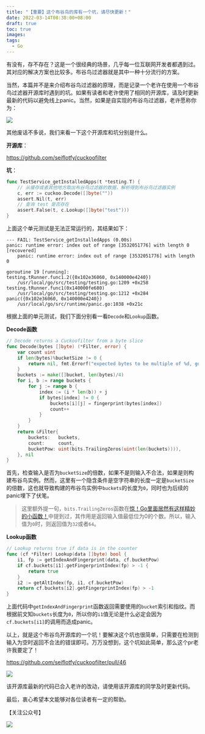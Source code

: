 ```yaml
---
title: "【重要】这个布谷鸟的库有一个坑，请尽快更新！"
date: 2022-03-14T08:38:00+08:00
draft: true
toc: true
images:
tags:
  - Go
---
```


有没有，存不存在？这是一个很经典的场景，几乎每一位互联网开发者都遇到过。其对应的解决方案也比较多。布谷鸟过滤器就是其中一种十分流行的方案。

当然，本篇并不是来介绍布谷鸟过滤器的原理，而是记录一个老许在使用一个布谷鸟过滤器开源库时遇到的坑。如果有读者和老许使用了相同的开源库，请及时更新最新的代码以避免线上panic。当然，如果是自实现的布谷鸟过滤器，老许愿称你为：

![](https://note.youdao.com/yws/api/personal/file/WEB5245ec2c28aa600bc8823001d690598a?method=download&shareKey=31f2c3ae98a69926b16e9c1a893c7db8)

其他废话不多说，我们来看一下这个开源库和坑分别是什么。

**开源库**：

https://github.com/seiflotfy/cuckoofilter

**坑**：

```go
func TestService_getInstalledApps(t *testing.T) {
    // 从缓存或者其他地方取出布谷鸟过滤器的数据，解析得到布谷鸟过滤器实例
    c, err := cuckoo.Decode([]byte(""))
    assert.Nil(t, err)
    // 查询 test 是否存在
    assert.False(t, c.Lookup([]byte("test")))
}
```

上面这个单元测试是无法正常运行的，其结果如下：

```
--- FAIL: TestService_getInstalledApps (0.00s)
panic: runtime error: index out of range [3532051776] with length 0 [recovered]
    panic: runtime error: index out of range [3532051776] with length 0

goroutine 19 [running]:
testing.tRunner.func1.2({0x102e36060, 0x140000e4240})
    /usr/local/go/src/testing/testing.go:1209 +0x258
testing.tRunner.func1(0x140000fe680)
    /usr/local/go/src/testing/testing.go:1212 +0x284
panic({0x102e36060, 0x140000e4240})
    /usr/local/go/src/runtime/panic.go:1038 +0x21c
```

根据上面的单元测试，我们下面分别看一看`Decode`和`Lookup`函数。

**Decode函数**

```go
// Decode returns a Cuckoofilter from a byte slice
func Decode(bytes []byte) (*Filter, error) {
    var count uint
    if len(bytes)%bucketSize != 0 {
        return nil, fmt.Errorf("expected bytes to be multiple of %d, got %d", bucketSize, len(bytes))
    }
    buckets := make([]bucket, len(bytes)/4)
    for i, b := range buckets {
        for j := range b {
            index := (i * len(b)) + j
            if bytes[index] != 0 {
                buckets[i][j] = fingerprint(bytes[index])
                count++
            }
        }
    }
    return &Filter{
        buckets:   buckets,
        count:     count,
        bucketPow: uint(bits.TrailingZeros(uint(len(buckets)))),
    }, nil
}
```

首先，检查输入是否为`bucketSize`的倍数，如果不是则输入不合法，如果是则构建布谷鸟实例。然而，这里有一个隐含条件是空字符串的长度一定是`bucketSize`的倍数，这也就导致构建的布谷鸟实例中`buckets`的长度为`0`，同时也为后续的panic埋下了伏笔。

> 这里额外提一句，`bits.TrailingZeros`函数在[惊！Go里面居然有这样精妙的小函数！](https://mp.weixin.qq.com/s/_zqSPvpUdeInUiE-DVeGmg)中提到过，其作用是返回输入值最低位为0的个数。所以，输入值为`0`时，则返回值为`32`或者`64`。

**Lookup函数**

```go
// Lookup returns true if data is in the counter
func (cf *Filter) Lookup(data []byte) bool {
    i1, fp := getIndexAndFingerprint(data, cf.bucketPow)
    if cf.buckets[i1].getFingerprintIndex(fp) > -1 {
        return true
    }
    i2 := getAltIndex(fp, i1, cf.bucketPow)
    return cf.buckets[i2].getFingerprintIndex(fp) > -1
}
```

上面代码中`getIndexAndFingerprint`函数返回需要使用的`bucket`索引和指纹。而根据前文知`buckets`长度为`0`，所以你的`i1`值无论是什么必定会因为`cf.buckets[i1]`的调用而造成panic。

以上，就是这个布谷鸟开源库的一个坑！要解决这个坑也很简单，只需要在检测到输入为空时返回不合法的错误即可。万万没想到，这个坑如此简单，那么这个pr老许我要定了！

https://github.com/seiflotfy/cuckoofilter/pull/46

![](https://note.youdao.com/yws/api/personal/file/WEBdba62e7cf95394242dc8ef67820f25b3?method=download&shareKey=2d5f133405a124f68d95c117d4d4fbd3)

该开源库最新的代码已合入老许的改动，请使用该开源库的同学及时更新代码。

最后，衷心希望本文能够对各位读者有一定的帮助。

【关注公众号】

![](https://note.youdao.com/yws/api/personal/file/WEBa3ee67b2b867e98cb5c587f4adfa6801?method=download&shareKey=0fbb95d0aec6170b854e7b890d50d559)